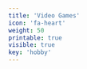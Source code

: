 ```yaml
---
title: 'Video Games'
icon: 'fa-heart'
weight: 50
printable: true
visible: true
key: 'hobby'
---
```

